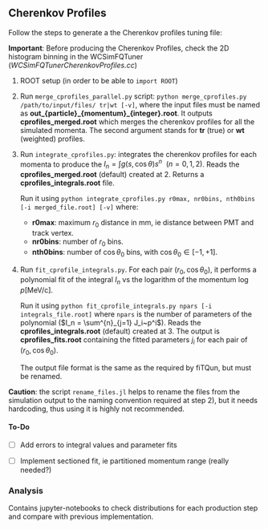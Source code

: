 ## Cherenkov Profiles

Follow the steps to generate a the Cherenkov profiles tuning file:

**Important**: Before producing the Cherenkov Profiles, check the 2D histogram binning in the WCSimFQTuner (_WCSimFQTunerCherenkovProfiles.cc_)

1) ROOT setup (in order to be able to `import ROOT`) 
2) Run `merge_cprofiles_parallel.py` script: `python merge_cprofiles.py /path/to/input/files/ tr|wt [-v]`, where the input files must be named as **out_{particle}\_{momentum}_{integer}.root**. It outputs **cprofiles_merged.root** which merges the cherenkov profiles for all the simulated momenta. The second argument stands for **tr** (true) or **wt** (weighted) profiles.

3) Run `integrate_cprofiles.py`: integrates the cherenkov profiles for each momenta to produce the $I_n = \int g(s, \cos\theta) s^n ~~ (n=0, 1, 2)$. Reads the **cprofiles_merged.root** (default) created at 2. Returns a **cprofiles_integrals.root** file.

    Run it using `python integrate_cprofiles.py r0max, nr0bins, nth0bins [-i merged_file.root] [-v]` where:
    - **r0max**: maximum $r_0$ distance in mm, ie distance between PMT and track vertex.
    - **nr0bins**: number of $r_0$ bins.
    - **nth0bins**: number of $\cos \theta_0$ bins, with $\cos \theta_0 \in [-1, +1]$.

4) Run `fit_cprofile_integrals.py`. For each pair $(r_0, \cos \theta_0)$, it performs a polynomial fit of the integral $I_n$ vs the logarithm of the momentum $\log p[\text{MeV/c}]$.

    Run it using `python fit_cprofile_integrals.py npars [-i integrals_file.root]` where `npars` is the number of parameters of the polynomial ($I_n = \sum^{n}_{j=1} J_i~p^i$). Reads the **cprofiles_integrals.root** (default) created at 3. The output is **cprofiles_fits.root** containing the fitted parameters $j_i$ for each pair of $(r_0, \cos \theta_0)$.

    The output file format is the same as the required by fiTQun, but must be renamed.

**Caution**: the script `rename_files.jl` helps to rename the files from the simulation output to the naming convention required at step 2), but it needs hardcoding, thus using it is highly not recommended.

#### **To-Do**
- [ ] Add errors to integral values and parameter fits
- [ ] Implement sectioned fit, ie partitioned momentum range (really needed?)


### **Analysis**

Contains jupyter-notebooks to check distributions for each production step and compare with previous implementation.